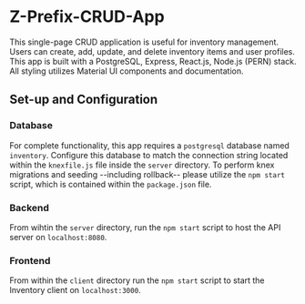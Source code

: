 # Z-Prefix-CRUD-App
This single-page CRUD application is useful for inventory management. Users can create, add, update, and delete inventory items and user profiles. This app is built with a PostgreSQL, Express, React.js, Node.js (PERN) stack. All styling utilizes Material UI components and documentation.

## Set-up and Configuration
### Database
For complete functionality, this app requires a `postgresql` database named `inventory`. Configure this database to match the connection string located within the `knexfile.js` file inside the `server` directory. To perform knex migrations and seeding --including rollback-- please utilize the `npm start` script, which is contained within the `package.json` file.
### Backend
From wihtin the `server` directory, run the `npm start` script to host the API server on `localhost:8080`.
### Frontend
From within the `client` directory run the `npm start` script to start the Inventory client on `localhost:3000`.